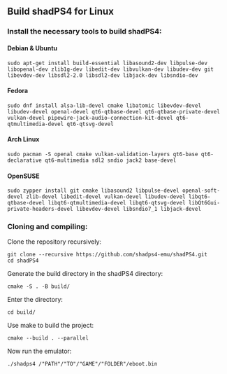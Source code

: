 <!--
SPDX-FileCopyrightText: 2024 shadPS4 Emulator Project
SPDX-License-Identifier: GPL-2.0-or-later
-->

## Build shadPS4 for Linux

### Install the necessary tools to build shadPS4:

#### Debian & Ubuntu
```
sudo apt-get install build-essential libasound2-dev libpulse-dev libopenal-dev zlib1g-dev libedit-dev libvulkan-dev libudev-dev git libevdev-dev libsdl2-2.0 libsdl2-dev libjack-dev libsndio-dev
```

#### Fedora
```
sudo dnf install alsa-lib-devel cmake libatomic libevdev-devel libudev-devel openal-devel qt6-qtbase-devel qt6-qtbase-private-devel vulkan-devel pipewire-jack-audio-connection-kit-devel qt6-qtmultimedia-devel qt6-qtsvg-devel
```

#### Arch Linux
```
sudo pacman -S openal cmake vulkan-validation-layers qt6-base qt6-declarative qt6-multimedia sdl2 sndio jack2 base-devel
```

#### OpenSUSE
```
sudo zypper install git cmake libasound2 libpulse-devel openal-soft-devel zlib-devel libedit-devel vulkan-devel libudev-devel libqt6-qtbase-devel libqt6-qtmultimedia-devel libqt6-qtsvg-devel libQt6Gui-private-headers-devel libevdev-devel libsndio7_1 libjack-devel
```
### Cloning and compiling:

Clone the repository recursively:
```
git clone --recursive https://github.com/shadps4-emu/shadPS4.git
cd shadPS4
```

Generate the build directory in the shadPS4 directory:
```
cmake -S . -B build/
```

Enter the directory:
```
cd build/
```

Use make to build the project:
```
cmake --build . --parallel
```

Now run the emulator:

```
./shadps4 /"PATH"/"TO"/"GAME"/"FOLDER"/eboot.bin
```
